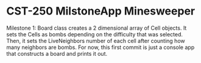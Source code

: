 # CST-250 MilstoneApp Minesweeper
Milestone 1: Board class creates a 2 dimensional array of Cell objects.  It sets the Cells as bombs depending on the difficulty that was selected.  Then, it sets the LiveNeighbors number of each cell after counting how many neighbors are bombs.  For now, this first commit is just a console app that constructs a board and prints it out.
